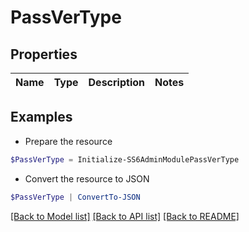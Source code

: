 # PassVerType
## Properties

Name | Type | Description | Notes
------------ | ------------- | ------------- | -------------

## Examples

- Prepare the resource
```powershell
$PassVerType = Initialize-SS6AdminModulePassVerType 
```

- Convert the resource to JSON
```powershell
$PassVerType | ConvertTo-JSON
```

[[Back to Model list]](../README.md#documentation-for-models) [[Back to API list]](../README.md#documentation-for-api-endpoints) [[Back to README]](../README.md)

